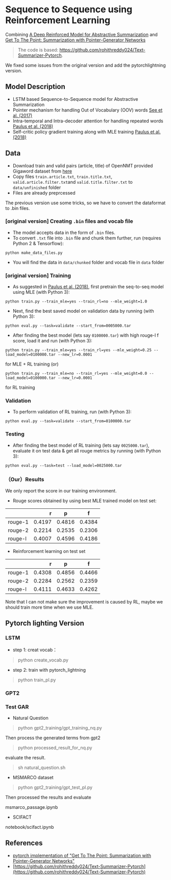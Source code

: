 # Sequence to Sequence using Reinforcement Learning
Combining [A Deep Reinforced Model for Abstractive Summarization](https://arxiv.org/pdf/1705.04304.pdf) and [Get To The Point: Summarization with Pointer-Generator Networks](https://arxiv.org/pdf/1704.04368.pdf)

> The code is based: https://github.com/rohithreddy024/Text-Summarizer-Pytorch. 

We fixed some issues from the original version and add the pytorchlightning version. 

## Model Description
* LSTM based Sequence-to-Sequence model for Abstractive Summarization
* Pointer mechanism for handling Out of Vocabulary (OOV) words [See et al. (2017)](https://arxiv.org/pdf/1704.04368.pdf)
* Intra-temporal and Intra-decoder attention for handling repeated words [Paulus et al. (2018)](https://arxiv.org/pdf/1705.04304.pdf)
* Self-critic policy gradient training along with MLE training [Paulus et al. (2018)](https://arxiv.org/pdf/1705.04304.pdf)

## Data
* Download train and valid pairs (article, title) of OpenNMT provided Gigaword dataset from [here](https://github.com/harvardnlp/sent-summary)
* Copy files ```train.article.txt```, ```train.title.txt```, ```valid.article.filter.txt```and ```valid.title.filter.txt``` to ```data/unfinished``` folder
* Files are already preprcessed

The previous version use some tricks, so we have to convert the dataformat to .bin files. 

### [original version] Creating ```.bin``` files and vocab file
* The model accepts data in the form of ```.bin``` files.
* To convert ```.txt``` file into ```.bin``` file and chunk them further, run (requires Python 2 & Tensorflow):
```
python make_data_files.py
```
* You will find the data in ```data/chunked``` folder and vocab file in ```data``` folder

### [original version] Training
* As suggested in [Paulus et al. (2018)](https://arxiv.org/pdf/1705.04304.pdf), first pretrain the seq-to-seq model using MLE (with Python 3):
```
python train.py --train_mle=yes --train_rl=no --mle_weight=1.0
```
* Next, find the best saved model on validation data by running (with Python 3):
```
python eval.py --task=validate --start_from=0005000.tar
```
* After finding the best model (lets say ```0100000.tar```) with high rouge-l f score, load it and run (with Python 3):
```
python train.py --train_mle=yes --train_rl=yes --mle_weight=0.25 --load_model=0100000.tar --new_lr=0.0001
```
for MLE + RL training (or)
```
python train.py --train_mle=no --train_rl=yes --mle_weight=0.0 --load_model=0100000.tar --new_lr=0.0001
```
for RL training

### Validation
* To perform validation of RL training, run (with Python 3):
```
python eval.py --task=validate --start_from=0100000.tar
```
### Testing
* After finding the best model of RL training (lets say ```0025000.tar```), evaluate it on test data & get all rouge metrics by running (with Python 3):
```
python eval.py --task=test --load_model=0025000.tar
```

### （Our）Results

We only report the score in our training environment. 
* Rouge scores obtained by using best MLE trained model on test set:  

|  | r | p | f | 
| :-----| ----: | :----: |:----: |
| rouge-1 | 0.4197 | 0.4816 | 0.4384
| rouge-2 | 0.2214 | 0.2535 | 0.2306
| rouge-l | 0.4007 | 0.4596 | 0.4186

* Reinforcement learning on test set

|  | r | p | f | 
| :-----| ----: | :----: |:----: |
| rouge-1 | 0.4308 | 0.4856 | 0.4466
| rouge-2 | 0.2284 | 0.2562 | 0.2359
| rouge-l | 0.4111 | 0.4633 | 0.4262

Note that I can not make sure the improvement is caused by RL, maybe we should train more time when we use MLE. 
## Pytorch lighting Version

### LSTM
- step 1: creat vocab：
> python create_vocab.py
- step 2: train with pytorch_lightning
> python train_pl.py
### GPT2

### Test GAR

- Natural Question

> python gpt2_training/gpt_training_nq.py 

Then process the generated terms from gpt2

> python processed_result_for_nq.py

evaluate the result.

> sh natural_question.sh

- MSMARCO dataset

> python gpt2_training/gpt_test_pl.py

Then processed the results and evaluate

msmarco_passage.ipynb

- SCIFACT

notebook/scifact.ipynb
## References
* [pytorch implementation of "Get To The Point: Summarization with Pointer-Generator Networks"](https://github.com/atulkum/pointer_summarizer)
* [https://github.com/rohithreddy024/Text-Summarizer-Pytorch](https://github.com/rohithreddy024/Text-Summarizer-Pytorch)